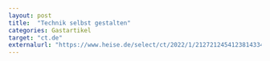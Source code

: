 ```yaml
---
layout: post
title:  "Technik selbst gestalten"
categories: Gastartikel
target: "ct.de"
externalurl: "https://www.heise.de/select/ct/2022/1/2127212454123814334"
---
```

